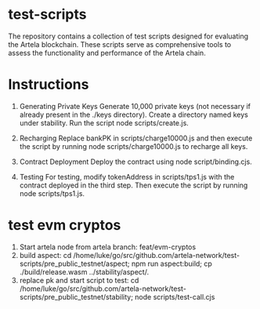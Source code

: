 # test-scripts

The repository contains a collection of test scripts designed for evaluating the Artela blockchain. These scripts serve as comprehensive tools to assess the functionality and performance of the Artela chain.


# Instructions

1. Generating Private Keys
Generate 10,000 private keys (not necessary if already present in the ./keys directory). Create a directory named keys under stability. Run the script node scripts/create.js.

2. Recharging
Replace bankPK in scripts/charge10000.js and then execute the script by running node scripts/charge10000.js to recharge all keys.

3. Contract Deployment
Deploy the contract using node script/binding.cjs.

4. Testing
For testing, modify tokenAddress in scripts/tps1.js with the contract deployed in the third step. Then execute the script by running node scripts/tps1.js.


# test evm cryptos
1. Start artela node from artela branch: feat/evm-cryptos
2. build aspect: cd /home/luke/go/src/github.com/artela-network/test-scripts/pre_public_testnet/aspect; npm run aspect:build; cp ./build/release.wasm ../stability/aspect/.
3. replace pk and start script to test: cd /home/luke/go/src/github.com/artela-network/test-scripts/pre_public_testnet/stability; node scripts/test-call.cjs
